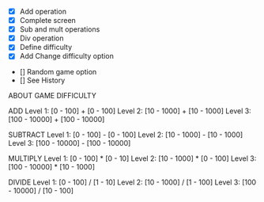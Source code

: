 - [x] Add operation
- [x] Complete screen
- [x] Sub and mult operations
- [x] Div operation
- [x] Define difficulty
- [x] Add Change difficulty option
- [] Random game option
- [] See History

ABOUT GAME DIFFICULTY

ADD
Level 1: [0 - 100] + [0 - 100]
Level 2: [10 - 1000] + [10 - 1000]
Level 3: [100 - 10000] + [100 - 10000]

SUBTRACT
Level 1: [0 - 100] - [0 - 100]
Level 2: [10 - 1000] - [10 - 1000]
Level 3: [100 - 10000] - [100 - 10000]

MULTIPLY
Level 1: [0 - 100] * [0 - 10]
Level 2: [10 - 1000] * [0 - 100]
Level 3: [100 - 10000] * [10 - 1000]

DIVIDE
Level 1: [0 - 100] / [1 - 10]
Level 2: [10 - 1000] / [1 - 100]
Level 3: [100 - 10000] / [10 - 100]